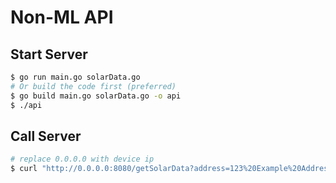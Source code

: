 # Non-ML API
## Start Server
```bash
$ go run main.go solarData.go
# Or build the code first (preferred)
$ go build main.go solarData.go -o api
$ ./api
```
## Call Server
```bash
# replace 0.0.0.0 with device ip
$ curl "http://0.0.0.0:8080/getSolarData?address=123%20Example%20Address
```
